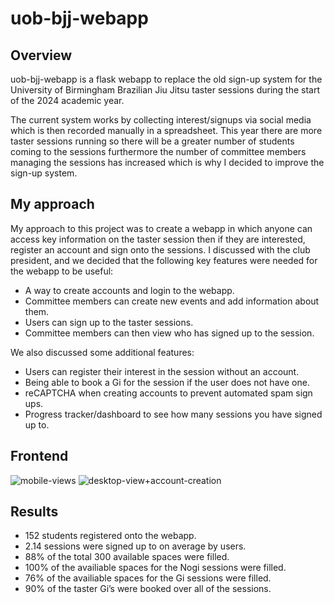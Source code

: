 # uob-bjj-webapp

## Overview
uob-bjj-webapp is a flask webapp to replace the old sign-up system for the University of Birmingham Brazilian Jiu Jitsu taster sessions during the start of the 2024 academic year.

The current system works by collecting interest/signups via social media which is then recorded manually in a spreadsheet. 
This year there are more taster sessions running so there will be a greater number of students coming to the sessions furthermore the number of committee members managing the sessions has increased which is why I decided to improve the sign-up system.

## My approach
My approach to this project was to create a webapp in which anyone can access key information on the taster session then if they are interested, register an account and sign onto the sessions. 
I discussed with the club president, and we decided that the following key features were needed for the webapp to be useful: 
- A way to create accounts and login to the webapp.
- Committee members can create new events and add information about them.
- Users can sign up to the taster sessions.
- Committee members can then view who has signed up to the session.
  
We also discussed some additional features: 
- Users can register their interest in the session without an account.
- Being able to book a Gi for the session if the user does not have one. 
- reCAPTCHA when creating accounts to prevent automated spam sign ups. 
- Progress tracker/dashboard to see how many sessions you have signed up to.

## Frontend
![mobile-views](https://github.com/user-attachments/assets/6e36c89c-c6f2-4977-9ec0-9fa5bd127f5b)
![desktop-view+account-creation](https://github.com/user-attachments/assets/b1b09e79-fc9c-480d-8963-22729bfb251a)

## Results
- 152 students registered onto the webapp. 
- 2.14 sessions were signed up to on average by users. 
- 88% of the total 300 available spaces were filled.
- 100% of the availiable spaces for the Nogi sessions were filled. 
- 76% of the availiable spaces for the Gi sessions were filled. 
- 90% of the taster Gi’s were booked over all of the sessions.
